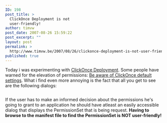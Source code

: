 ```yaml
---
ID: 198
post_title: >
  ClickOnce Deployment is not
  user-friendly!
author: timvw
post_date: 2007-08-26 15:59:22
post_excerpt: ""
layout: post
permalink: >
  http://www.timvw.be/2007/08/26/clickonce-deployment-is-not-user-friendly/
published: true
---
```

<p>Today i was experimenting with <a href="http://msdn2.microsoft.com/en-us/library/t71a733d(VS.80).aspx">ClickOnce Deployment</a>. Some people have warned for the elevation of permissions: <a href="http://www.leastprivilege.com/BewareBeAwareOfClickOnceDefaultSettings.aspx">Be aware of ClickOnce default settings</a>. What i find even more annoying is the fact that all you get to see are the following dialogs:</p>
<img src="http://www.timvw.be/wp-content/images/clickonce-permissions-01.gif" alt=""/><br/>
<img src="http://www.timvw.be/wp-content/images/clickonce-permissions-02.gif" alt=""/><br/>
<p>If the user has to make an informed decision about the permissions he's going to grant to an application he should have atleast an easily accessible dialog that displays the PermissionSet that is being request. <b>Having to browse to the manifest file to find the PermissionSet is NOT user-friendly!</b></p>